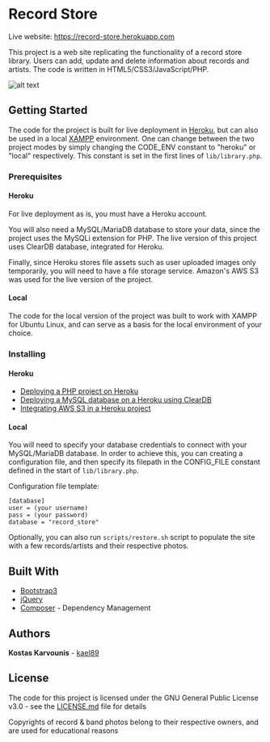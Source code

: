# Record Store

Live website: https://record-store.herokuapp.com

This project is a web site replicating the functionality of a record store library. Users can add, update and delete information about records and artists. The code is written in HTML5/CSS3/JavaScript/PHP.

![alt text](https://user-images.githubusercontent.com/20692464/33021338-9d10cc3c-ce55-11e7-9334-ca5dee42355d.jpg)

## Getting Started

The code for the project is built for live deployment in [Heroku](https://www.heroku.com/), but can also be used in a local [XAMPP](https://www.apachefriends.org/) environment. One can change between the two project modes by simply changing the CODE_ENV constant to "heroku" or "local" respectively. This constant is set in the first lines of `lib/library.php`.

### Prerequisites

#### Heroku
For live deployment as is, you must have a Heroku account. 

You will also need a MySQL/MariaDB database to store your data, since the project uses the MySQLi extension for PHP. The live version of this project uses ClearDB database, integrated for Heroku.

Finally, since Heroku stores file assets such as user uploaded images only temporarily, you will need to have a file storage service. Amazon's AWS S3 was used for the live version of the project.

#### Local
The code for the local version of the project was built to work with XAMPP for Ubuntu Linux, and can serve as a basis for the local environment of your choice. 

### Installing

#### Heroku
* [Deploying a PHP project on Heroku](https://devcenter.heroku.com/articles/getting-started-with-php#introduction)
* [Deploying a MySQL database on a Heroku using ClearDB](https://devcenter.heroku.com/articles/cleardb)
* [Integrating AWS S3 in a Heroku project](https://devcenter.heroku.com/articles/s3)

#### Local
You will need to specify your database credentials to connect with your MySQL/MariaDB database.
In order to achieve this, you can creating a configuration file, and then specify its filepath in the CONFIG_FILE constant defined in the start of `lib/library.php`.

Configuration file template:
```
[database]
user = (your username)
pass = (your password)
database = "record_store"
```

Optionally, you can also run `scripts/restore.sh` script to populate the site with a few records/artists and their respective photos.

## Built With

* [Bootstrap3](http://getbootstrap.com/docs/3.3/)
* [jQuery](https://jquery.com/)
* [Composer](https://getcomposer.org/) - Dependency Management

## Authors

**Kostas Karvounis** - [kael89](https://github.com/kael89)

## License

The code for this project is licensed under the GNU General Public License v3.0 - see the [LICENSE.md](LICENSE.md) file for details

Copyrights of record & band photos belong to their respective owners, and are used for educational reasons
